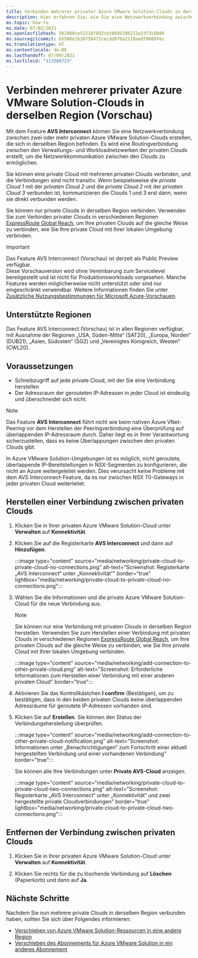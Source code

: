 ```yaml
---
title: Verbinden mehrerer privater Azure VMware Solution-Clouds in derselben Region (Vorschau)
description: Hier erfahren Sie, wie Sie eine Netzwerkverbindung zwischen zwei oder mehr privaten Azure VMware Solution-Clouds erstellen, die sich in derselben Region befinden.
ms.topic: how-to
ms.date: 07/02/2021
ms.openlocfilehash: 562980ce52216f892cb10689206211e23f3c8886
ms.sourcegitcommit: b5508e1b38758472cecdd876a2118aedf8089fec
ms.translationtype: HT
ms.contentlocale: de-DE
ms.lasthandoff: 07/09/2021
ms.locfileid: "113586723"
---
```

# <a name="connect-multiple-azure-vmware-solution-private-clouds-in-the-same-region-preview"></a>Verbinden mehrerer privater Azure VMware Solution-Clouds in derselben Region (Vorschau)

Mit dem Feature **AVS Interconnect** können Sie eine Netzwerkverbindung zwischen zwei oder mehr privaten Azure VMware Solution-Clouds erstellen, die sich in derselben Region befinden. Es wird eine Routingverbindung zwischen den Verwaltungs- und Workloadnetzwerken der privaten Clouds erstellt, um die Netzwerkkommunikation zwischen den Clouds zu ermöglichen.

Sie können eine private Cloud mit mehreren privaten Clouds verbinden, und die Verbindungen sind nicht transitiv. Wenn beispielsweise die _private Cloud 1_ mit der _privaten Cloud 2_ und die _private Cloud 2_ mit der _privaten Cloud 3_ verbunden ist, kommunizieren die Clouds 1 und 3 erst dann, wenn sie direkt verbunden werden.

Sie können nur private Clouds in derselben Region verbinden. Verwenden Sie zum Verbinden privater Clouds in verschiedenen Regionen [ExpressRoute Global Reach](tutorial-expressroute-global-reach-private-cloud.md), um Ihre privaten Clouds auf die gleiche Weise zu verbinden, wie Sie Ihre private Cloud mit Ihrer lokalen Umgebung verbinden. 

>[!IMPORTANT]
>Das Feature AVS Interconnect (Vorschau) ist derzeit als Public Preview verfügbar.  
>Diese Vorschauversion wird ohne Vereinbarung zum Servicelevel bereitgestellt und ist nicht für Produktionsworkloads vorgesehen. Manche Features werden möglicherweise nicht unterstützt oder sind nur eingeschränkt verwendbar.
>Weitere Informationen finden Sie unter [Zusätzliche Nutzungsbestimmungen für Microsoft Azure-Vorschauen](https://azure.microsoft.com/support/legal/preview-supplemental-terms/).

## <a name="supported-regions"></a>Unterstützte Regionen

Das Feature AVS Interconnect (Vorschau) ist in allen Regionen verfügbar, mit Ausnahme der Regionen „USA, Süden-Mitte“ (SAT20), „Europa, Norden“ (DUB21), „Asien, Südosten“ (SG2) und „Vereinigtes Königreich, Westen“ (CWL20). 

## <a name="prerequisites"></a>Voraussetzungen

- Schreibzugriff auf jede private Cloud, mit der Sie eine Verbindung herstellen
- Der Adressraum der gerouteten IP-Adressen in jeder Cloud ist eindeutig und überschneidet sich nicht.

>[!NOTE]
>Das Feature **AVS Interconnect** führt nicht wie beim nativen Azure VNet-Peering vor dem Herstellen der Peeringverbindung eine Überprüfung auf überlappenden IP-Adressraum durch. Daher liegt es in Ihrer Verantwortung sicherzustellen, dass es keine Überlappungen zwischen den privaten Clouds gibt.
>
>In Azure VMware Solution-Umgebungen ist es möglich, nicht geroutete, überlappende IP-Bereitstellungen in NSX-Segmenten zu konfigurieren, die nicht an Azure weitergeleitet werden.  Dies verursacht keine Probleme mit dem AVS Interconnect-Feature, da es nur zwischen NSX T0-Gateways in jeder privaten Cloud weiterleitet.


## <a name="add-connection-between-private-clouds"></a>Herstellen einer Verbindung zwischen privaten Clouds

1. Klicken Sie in Ihrer privaten Azure VMware Solution-Cloud unter **Verwalten** auf **Konnektivität**.

2. Klicken Sie auf die Registerkarte **AVS Interconnect** und dann auf **Hinzufügen**.

   :::image type="content" source="media/networking/private-cloud-to-private-cloud-no-connections.png" alt-text="Screenshot: Registerkarte „AVS Interconnect“ unter „Konnektivität“" border="true" lightbox="media/networking/private-cloud-to-private-cloud-no-connections.png":::

3. Wählen Sie die Informationen und die private Azure VMware Solution-Cloud für die neue Verbindung aus.

   >[!NOTE]
   >Sie können nur eine Verbindung mit privaten Clouds in derselben Region herstellen. Verwenden Sie zum Herstellen einer Verbindung mit privaten Clouds in verschiedenen Regionen [ExpressRoute Global Reach](tutorial-expressroute-global-reach-private-cloud.md), um Ihre privaten Clouds auf die gleiche Weise zu verbinden, wie Sie Ihre private Cloud mit Ihrer lokalen Umgebung verbinden. 

   :::image type="content" source="media/networking/add-connection-to-other-private-cloud.png" alt-text="Screenshot: Erforderliche Informationen zum Herstellen einer Verbindung mit einer anderen privaten Cloud" border="true":::


4. Aktivieren Sie das Kontrollkästchen **I confirm** (Bestätigen), um zu bestätigen, dass in den beiden privaten Clouds keine überlappenden Adressräume für geroutete IP-Adressen vorhanden sind. 

5. Klicken Sie auf **Erstellen**.  Sie können den Status der Verbindungsherstellung überprüfen.

   :::image type="content" source="media/networking/add-connection-to-other-private-cloud-notification.png" alt-text="Screenshot: Informationen unter „Benachrichtigungen“ zum Fortschritt einer aktuell hergestellten Verbindung und einer vorhandenen Verbindung" border="true":::

   Sie können alle Ihre Verbindungen unter **Private AVS-Cloud** anzeigen.
   
   :::image type="content" source="media/networking/private-cloud-to-private-cloud-two-connections.png" alt-text="Screenshot: Registerkarte „AVS Interconnect“ unter „Konnektivität“ und zwei hergestellte private Cloudverbindungen" border="true" lightbox="media/networking/private-cloud-to-private-cloud-two-connections.png":::


## <a name="remove-connection-between-private-clouds"></a>Entfernen der Verbindung zwischen privaten Clouds

1. Klicken Sie in Ihrer privaten Azure VMware Solution-Cloud unter **Verwalten** auf **Konnektivität**.

2. Klicken Sie rechts für die zu löschende Verbindung auf **Löschen** (Papierkorb) und dann auf **Ja**.


## <a name="next-steps"></a>Nächste Schritte

Nachdem Sie nun mehrere private Clouds in derselben Region verbunden haben, sollten Sie sich über Folgendes informieren:

- [Verschieben von Azure VMware Solution-Ressourcen in eine andere Region](move-azure-vmware-solution-across-regions.md)
- [Verschieben des Abonnements für Azure VMware Solution in ein anderes Abonnement](move-ea-csp-subscriptions.md)

